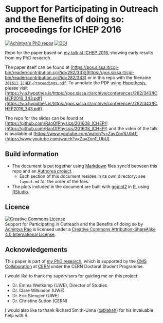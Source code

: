 # Support for Participating in Outreach and the Benefits of doing so: proceedings for ICHEP 2016

[![Achintya's PhD repos](https://img.shields.io/badge/collection-Achintya's%20PhD%20repos-yellowgreen.svg)](https://github.com/RaoOfPhysics/phd)
[![DOI](https://zenodo.org/badge/DOI/10.5281/zenodo.556941.svg)](https://doi.org/10.5281/zenodo.556941)

Repo for the paper based on [my talk at ICHEP 2016](https://indico.cern.ch/event/432527/contributions/1072118/), showing early results from my PhD research.

The paper itself can be found at [https://pos.sissa.it/cgi-bin/reader/contribution.cgi?id=282/343](https://pos.sissa.it/cgi-bin/reader/contribution.cgi?id=282/343) or in this repo with the filename [`201611_ICHEP-Proceedings.pdf`](https://github.com/RaoOfPhysics/201611_ICHEP-Proceedings/blob/master/201611_ICHEP-Proceedings.pdf).
To annotate the PDF using [Hypothesis](https://hypothes.is), please visit [https://via.hypothes.is/https://pos.sissa.it/archive/conferences/282/343/ICHEP2016_343.pdf](https://via.hypothes.is/https://pos.sissa.it/archive/conferences/282/343/ICHEP2016_343.pdf).

The repo for the slides can be found at [https://github.com/RaoOfPhysics/201608_ICHEP/](https://github.com/RaoOfPhysics/201608_ICHEP/) and the video of the talk is available at [https://www.youtube.com/watch?v=ZavZon1LUbU](https://www.youtube.com/watch?v=ZavZon1LUbU).

## Build information

- The document is put together using [Markdown](https://daringfireball.net/projects/markdown/) files sync’d between this repo and an [Authorea project](https://www.authorea.com/users/8205/articles/138156/).
    - Each section of this document resides in its own directory: see `layout.md` for the order of the files.
- The plots included in the document are built with [ggplot2](http://ggplot2.org/) in [R](https://www.r-project.org/), using [RStudio](https://www.rstudio.com/).

## Licence

<a rel="license" href="http://creativecommons.org/licenses/by-sa/4.0/"><img alt="Creative Commons License" style="border-width:0" src="https://i.creativecommons.org/l/by-sa/4.0/80x15.png" /></a><br /><span xmlns:dct="http://purl.org/dc/terms/" href="http://purl.org/dc/dcmitype/InteractiveResource" property="dct:title" rel="dct:type">Support for Participating in Outreach and the Benefits of doing so</span> by <a xmlns:cc="http://creativecommons.org/ns#" href="https://github.com/RaoOfPhysics/201611_ICHEP-Proceedings" property="cc:attributionName" rel="cc:attributionURL">Achintya Rao</a> is licensed under a <a rel="license" href="http://creativecommons.org/licenses/by-sa/4.0/">Creative Commons Attribution-ShareAlike 4.0 International License</a>.

## Acknowledgements

This paper is part of [my PhD research](http://achintyarao.in/phd), which is supported by the [CMS Collaboration](http://cms.web.cern.ch) at [CERN](http://home.cern) under the CERN Doctoral Student Programme.

I would like to thank my supervisors for guiding me on this project:

- Dr. Emma Weitkamp (UWE), Director of Studies
- Dr. Clare Wilkinson (UWE)
- Dr. Erik Stengler (UWE)
- Dr. Christine Sutton (CERN)

I would also like to thank Richard Smith-Unna ([@blahah](https://github.com/blahah)) for his invaluable help with R.
